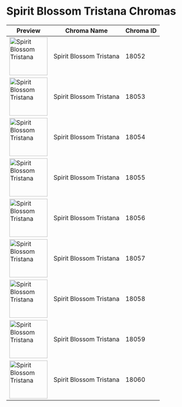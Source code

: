 # Spirit Blossom Tristana Chromas

| Preview | Chroma Name | Chroma ID |
|---|---|---|
| <img src='https://raw.communitydragon.org/latest/plugins/rcp-be-lol-game-data/global/default/v1/champion-chroma-images/18/18052.png' alt='Spirit Blossom Tristana' width='100'> | Spirit Blossom Tristana | 18052 |
| <img src='https://raw.communitydragon.org/latest/plugins/rcp-be-lol-game-data/global/default/v1/champion-chroma-images/18/18053.png' alt='Spirit Blossom Tristana' width='100'> | Spirit Blossom Tristana | 18053 |
| <img src='https://raw.communitydragon.org/latest/plugins/rcp-be-lol-game-data/global/default/v1/champion-chroma-images/18/18054.png' alt='Spirit Blossom Tristana' width='100'> | Spirit Blossom Tristana | 18054 |
| <img src='https://raw.communitydragon.org/latest/plugins/rcp-be-lol-game-data/global/default/v1/champion-chroma-images/18/18055.png' alt='Spirit Blossom Tristana' width='100'> | Spirit Blossom Tristana | 18055 |
| <img src='https://raw.communitydragon.org/latest/plugins/rcp-be-lol-game-data/global/default/v1/champion-chroma-images/18/18056.png' alt='Spirit Blossom Tristana' width='100'> | Spirit Blossom Tristana | 18056 |
| <img src='https://raw.communitydragon.org/latest/plugins/rcp-be-lol-game-data/global/default/v1/champion-chroma-images/18/18057.png' alt='Spirit Blossom Tristana' width='100'> | Spirit Blossom Tristana | 18057 |
| <img src='https://raw.communitydragon.org/latest/plugins/rcp-be-lol-game-data/global/default/v1/champion-chroma-images/18/18058.png' alt='Spirit Blossom Tristana' width='100'> | Spirit Blossom Tristana | 18058 |
| <img src='https://raw.communitydragon.org/latest/plugins/rcp-be-lol-game-data/global/default/v1/champion-chroma-images/18/18059.png' alt='Spirit Blossom Tristana' width='100'> | Spirit Blossom Tristana | 18059 |
| <img src='https://raw.communitydragon.org/latest/plugins/rcp-be-lol-game-data/global/default/v1/champion-chroma-images/18/18060.png' alt='Spirit Blossom Tristana' width='100'> | Spirit Blossom Tristana | 18060 |
